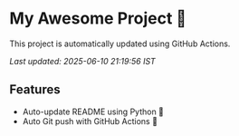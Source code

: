# My Awesome Project 🚀

This project is automatically updated using GitHub Actions.

_Last updated: 2025-06-10 21:19:56 IST_

## Features
- Auto-update README using Python 🐍
- Auto Git push with GitHub Actions 🤖
